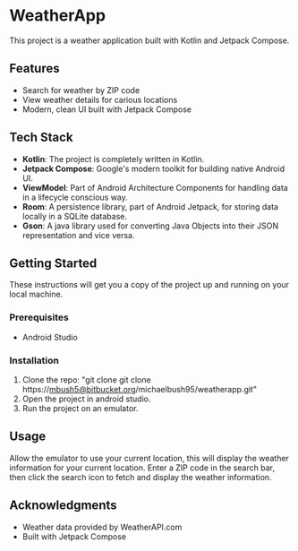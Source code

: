 # WeatherApp

This project is a weather application built with Kotlin and Jetpack Compose.

## Features

- Search for weather by ZIP code
- View weather details for carious locations
- Modern, clean UI built with Jetpack Compose

## Tech Stack

- **Kotlin**: The project is completely written in Kotlin.
- **Jetpack Compose**: Google's modern toolkit for building native Android UI.
- **ViewModel**: Part of Android Architecture Components for handling data in a lifecycle conscious way.
- **Room**: A persistence library, part of Android Jetpack, for storing data locally in a SQLite database.
- **Gson**: A java library used for converting Java Objects into their JSON representation and vice versa.

## Getting Started

These instructions will get you a copy of the project up and running on your local machine.

### Prerequisites

- Android Studio


### Installation

1. Clone the repo: "git clone git clone https://mbush5@bitbucket.org/michaelbush95/weatherapp.git"
2. Open the project in android studio.
3. Run the project on an emulator.

## Usage

Allow the emulator to use your current location, this will display the weather information for your current location.
Enter a ZIP code in the search bar, then click the search icon to fetch and display the weather information.

## Acknowledgments

- Weather data provided by WeatherAPI.com
- Built with Jetpack Compose



